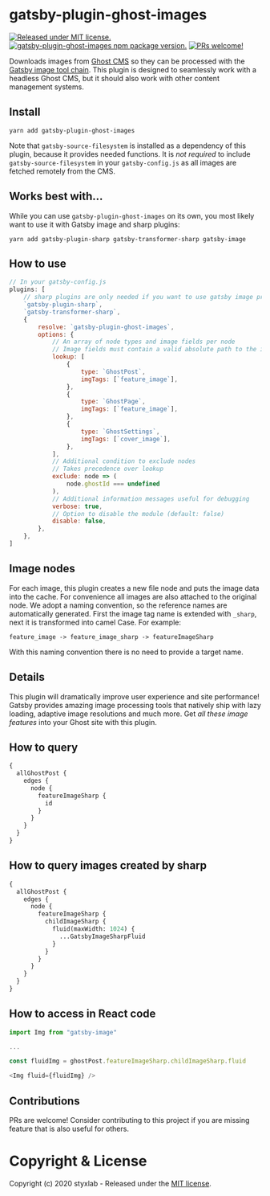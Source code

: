 # gatsby-plugin-ghost-images
[![Released under MIT license.](https://badgen.net/github/license/micromatch/micromatch)](https://github.com/styxlab/gatsby-theme-try-ghost/blob/master/LICENSE)
[![gatsby-plugin-ghost-images npm package version.](https://badgen.net/npm/v/gatsby-plugin-ghost-images)](https://www.npmjs.org/package/gatsby-plugin-ghost-images)
[![PRs welcome!](https://img.shields.io/badge/PRs-welcome-brightgreen.svg)]()

Downloads images from [Ghost CMS](https://ghost.org/changelog/jamstack/) so they can be processed with the [Gatsby image tool chain](https://www.gatsbyjs.org/docs/working-with-images/). This plugin is designed to seamlessly work with a headless Ghost CMS, but it should also work with other content management systems.

## Install

`yarn add gatsby-plugin-ghost-images`

Note that `gatsby-source-filesystem` is installed as a dependency of this plugin, because it provides needed functions. It is *not required* to include `gatsby-source-filesystem` in your `gatsby-config.js` as all images are fetched remotely from the CMS.


## Works best with...

While you can use `gatsby-plugin-ghost-images` on its own, you most likely want to use it with Gatsby image and sharp plugins:

`yarn add gatsby-plugin-sharp gatsby-transformer-sharp gatsby-image`


## How to use

```javascript
// In your gatsby-config.js
plugins: [
    // sharp plugins are only needed if you want to use gatsby image processing tools
    `gatsby-plugin-sharp`,
    `gatsby-transformer-sharp`,
    {
        resolve: `gatsby-plugin-ghost-images`,
        options: {
            // An array of node types and image fields per node
            // Image fields must contain a valid absolute path to the image to be downloaded
            lookup: [
                {
                    type: `GhostPost`,
                    imgTags: [`feature_image`],
                },
                {
                    type: `GhostPage`,
                    imgTags: [`feature_image`],
                },
                {
                    type: `GhostSettings`,
                    imgTags: [`cover_image`],
                },
            ],
            // Additional condition to exclude nodes 
            // Takes precedence over lookup
            exclude: node => (
                node.ghostId === undefined
            ),
            // Additional information messages useful for debugging
            verbose: true,
            // Option to disable the module (default: false)
            disable: false,
        },
    },
]
```

## Image nodes

For each image, this plugin creates a new file node and puts the image data into the cache. For convenience all images are also attached to the original node. We adopt a naming convention, so the reference names are automatically generated. First the image tag name is extended with `_sharp`, next it is transformed into camel Case. For example:

```
feature_image -> feature_image_sharp -> featureImageSharp
```

With this naming convention there is no need to provide a target name.


## Details

This plugin will dramatically improve user experience and site performance! Gatsby provides amazing image processing tools that natively ship with lazy loading, adaptive image resolutions and much more. Get *all these image features* into your Ghost site with this plugin.


## How to query

```graphql
{
  allGhostPost {
    edges {
      node {
        featureImageSharp {
          id
        }
      }
    }
  }
}
```

## How to query images created by sharp

```graphql
{
  allGhostPost {
    edges {
      node {
        featureImageSharp {
          childImageSharp {
            fluid(maxWidth: 1024) {
              ...GatsbyImageSharpFluid
            }
          }
        }
      }
    }
  }
}
```

## How to access in React code

```javascript
import Img from "gatsby-image"

...

const fluidImg = ghostPost.featureImageSharp.childImageSharp.fluid

<Img fluid={fluidImg} />

```

## Contributions

PRs are welcome! Consider contributing to this project if you are missing feature that is also useful for others.


# Copyright & License

Copyright (c) 2020 styxlab - Released under the [MIT license](LICENSE).
